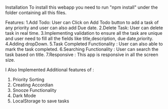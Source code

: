 Installation 
To install this webapp you need to run "npm install" under the folder containing all this files.

Features:
1.Add Todo: User can Click on Add Todo button to add a task of any priority and user can also add Due date.
2.Delete Task: User can delete task in real time.
3.Implementing validation to ensure all the task are unique and user need to fill all the fields like title,description, due date,priority.
4.Adding dropDown.
5.Task Completed Functionality : User can also able to mark the task completed.
6.Searching Functionality : User can search the task based on title.
7.Responsive : This app is responsive in all the screen size.


I Also Implemented Additional features of :
1. Priority Sorting
2. Creating Accordian
3. Snooze Functionality
4. Dark Mode
5. LocalStorage to save tasks
   
